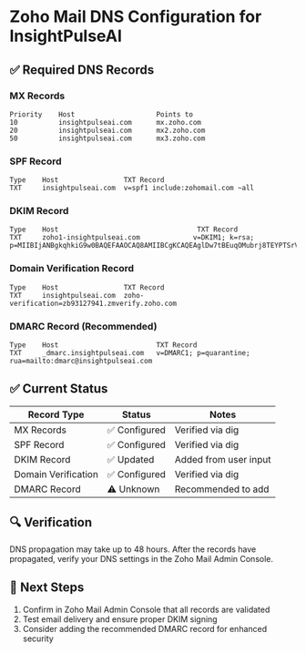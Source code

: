 # Zoho Mail DNS Configuration for InsightPulseAI

## ✅ Required DNS Records

### MX Records
```
Priority    Host                    Points to
10          insightpulseai.com      mx.zoho.com
20          insightpulseai.com      mx2.zoho.com
50          insightpulseai.com      mx3.zoho.com
```

### SPF Record
```
Type    Host                TXT Record
TXT     insightpulseai.com  v=spf1 include:zohomail.com ~all
```

### DKIM Record
```
Type    Host                                  TXT Record
TXT     zoho1-insightpulseai.com             v=DKIM1; k=rsa; p=MIIBIjANBgkqhkiG9w0BAQEFAAOCAQ8AMIIBCgKCAQEAglDw7tBEuqOMubrj8TEYPTSrV8+2O3O8DTLcNvRINtGrdTqY2wjM9vifAAOX7GhLfvUBO54hTXTumuwE4siUvSkYqzWPf6kAnRI7HN/4K8Qm6x+xXWvYKLyxBdwLYXn+GniKVaXlOMx2DU34IOXOyCsLPy8gGTpFpMrfcGDsENZ+WLQxNnHvtLsHkpWN/Wfbf58eUzR6mEkUEAohXkg0JsYtXnV7aWhBOXXTCjvxfRRTPBSDrJVtOhOahE+exCtvj/htmLkNcrkk+YXoAY2CL13sOdZEFPny5rIFpe0no++FluV5GdU5CXAPVVHNeP2iL6NhXuG1VypY1i6dpFIpNQIDAQAB
```

### Domain Verification Record
```
Type    Host                TXT Record
TXT     insightpulseai.com  zoho-verification=zb93127941.zmverify.zoho.com
```

### DMARC Record (Recommended)
```
Type    Host                        TXT Record
TXT     _dmarc.insightpulseai.com   v=DMARC1; p=quarantine; rua=mailto:dmarc@insightpulseai.com
```

## ✅ Current Status

| Record Type | Status | Notes |
|-------------|--------|-------|
| MX Records | ✅ Configured | Verified via dig |
| SPF Record | ✅ Configured | Verified via dig |
| DKIM Record | ✅ Updated | Added from user input |
| Domain Verification | ✅ Configured | Verified via dig |
| DMARC Record | ⚠️ Unknown | Recommended to add |

## 🔍 Verification

DNS propagation may take up to 48 hours. After the records have propagated, verify your DNS settings in the Zoho Mail Admin Console.

## 📌 Next Steps

1. Confirm in Zoho Mail Admin Console that all records are validated
2. Test email delivery and ensure proper DKIM signing
3. Consider adding the recommended DMARC record for enhanced security